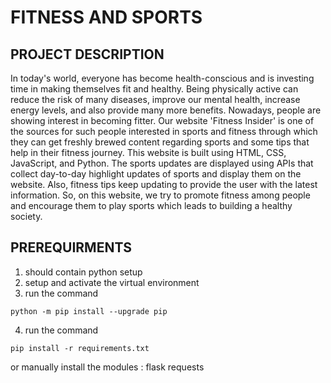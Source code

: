 # FITNESS AND SPORTS
## PROJECT DESCRIPTION
In today's world, everyone has become health-conscious and is investing time in making themselves fit and healthy. Being physically active can reduce the risk of many diseases, improve our mental health, increase energy levels, and also provide many more benefits. Nowadays, people are showing interest in becoming fitter. Our website 'Fitness Insider' is one of the sources for such people interested in sports and fitness through which they can get freshly brewed content regarding sports and some tips that help in their fitness journey. This website is built using HTML, CSS, JavaScript, and Python. The sports updates are displayed using APIs that collect day-to-day highlight updates of sports and display them on the website. Also, fitness tips keep updating to provide the user with the latest information.
So, on this website, we try to promote fitness among people and encourage them to play sports which leads to building a healthy society.
## PREREQUIRMENTS 
1. should contain python setup
2. setup and activate the virtual environment 
3. run the command
```
python -m pip install --upgrade pip
```
4. run the command
```
pip install -r requirements.txt
```
or
manually install the modules :
flask
requests
